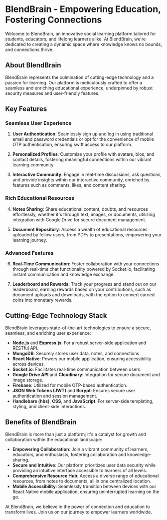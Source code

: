 # BlendBrain - Empowering Education, Fostering Connections

Welcome to BlendBrain, an innovative social learning platform tailored for students, educators, and lifelong learners alike. At BlendBrain, we're dedicated to creating a dynamic space where knowledge knows no bounds, and connections thrive.

## About BlendBrain

BlendBrain represents the culmination of cutting-edge technology and a passion for learning. Our platform is meticulously crafted to offer a seamless and enriching educational experience, underpinned by robust security measures and user-friendly features.

## Key Features

### Seamless User Experience

1. **User Authentication**: Seamlessly sign up and log in using traditional email and password credentials or opt for the convenience of mobile OTP authentication, ensuring swift access to our platform.

2. **Personalized Profiles**: Customize your profile with avatars, bios, and contact details, fostering meaningful connections within our vibrant learning community.

3. **Interactive Community**: Engage in real-time discussions, ask questions, and provide insights within our interactive community, enriched by features such as comments, likes, and content sharing.

### Rich Educational Resources

4. **Notes Sharing**: Share educational content, doubts, and resources effortlessly, whether it's through text, images, or documents, utilizing integration with Google Drive for secure document management.

5. **Document Repository**: Access a wealth of educational resources uploaded by fellow users, from PDFs to presentations, empowering your learning journey.

### Advanced Features

6. **Real-Time Communication**: Foster collaboration with your connections through real-time chat functionality powered by Socket.io, facilitating instant communication and knowledge exchange.

7. **Leaderboard and Rewards**: Track your progress and stand out on our leaderboard, earning rewards based on your contributions, such as document uploads and downloads, with the option to convert earned coins into monetary rewards.

## Cutting-Edge Technology Stack

BlendBrain leverages state-of-the-art technologies to ensure a secure, seamless, and enriching user experience:

- **Node.js** and **Express.js**: For a robust server-side application and RESTful API.
- **MongoDB**: Securely stores user data, notes, and connections.
- **React Native**: Powers our mobile application, ensuring accessibility across devices.
- **Socket.io**: Facilitates real-time communication between users.
- **Google Drive API** and **Cloudinary**: Integration for secure document and image storage.
- **Firebase**: Utilized for mobile OTP-based authentication.
- **JSON Web Tokens (JWT)** and **Bcrypt**: Ensures secure user authentication and session management.
- **Handlebars (hbs)**, **CSS**, and **JavaScript**: For server-side templating, styling, and client-side interactions.

## Benefits of BlendBrain

BlendBrain is more than just a platform; it's a catalyst for growth and collaboration within the educational landscape:

- **Empowering Collaboration**: Join a vibrant community of learners, educators, and enthusiasts, fostering collaboration and knowledge-sharing.
- **Secure and Intuitive**: Our platform prioritizes user data security while providing an intuitive interface accessible to learners of all levels.
- **Comprehensive Resource Hub**: Access a diverse range of educational resources, from notes to documents, all in one centralized location.
- **Mobile Accessibility**: Seamlessly transition between devices with our React Native mobile application, ensuring uninterrupted learning on the go.

At BlendBrain, we believe in the power of connection and education to transform lives. Join us on our journey to empower learners worldwide.
